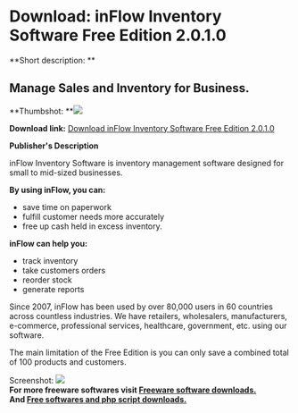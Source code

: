 # Download: inFlow Inventory Software Free Edition 2.0.1.0

**Short description: **

## Manage Sales and Inventory for Business.

  
**Thumbshot: **![](http://www.freewarefiles.com/screenshot/inflowinventory_md.gif)   
  
**Download link:** [Download inFlow Inventory Software Free Edition 2.0.1.0](http://freesoftwares.boysofts.com/InFlow-Inventory-Software-Free-Edition_program_38050.html)  
  

**Publisher's Description**  
  

inFlow Inventory Software is inventory management software designed for small
to mid-sized businesses.

**By using inFlow, you can:**

  * save time on paperwork 
  * fulfill customer needs more accurately 
  * free up cash held in excess inventory. 

**inFlow can help you:**

  * track inventory 
  * take customers orders 
  * reorder stock 
  * generate reports 

Since 2007, inFlow has been used by over 80,000 users in 60 countries across
countless industries. We have retailers, wholesalers, manufacturers,
e-commerce, professional services, healthcare, government, etc. using our
software.

The main limitation of the Free Edition is you can only save a combined total
of 100 products and customers.

  
  
Screenshot: ![](http://www.freewarefiles.com/screenshot/inflowinventory.gif)  
**For more freeware softwares visit [Freeware software downloads.](http://freesoftwares.boysofts.com/)**   
**And [Free softwares and php script downloads.](http://www.boysofts.com/)**

